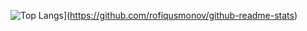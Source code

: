 ![Top Langs](https://github-readme-stats.vercel.app/api/top-langs/?username=rofiqusmonov&layout=compact)](https://github.com/rofiqusmonov/github-readme-stats)
